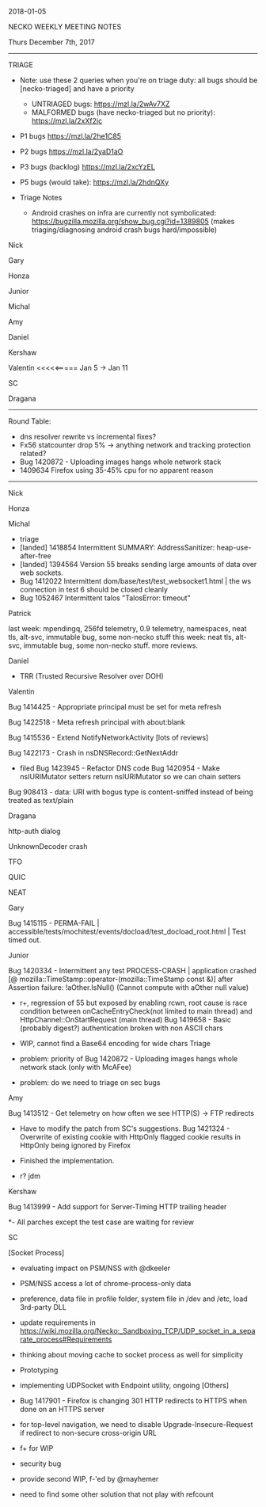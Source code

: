 2018-01-05

NECKO WEEKLY MEETING NOTES

Thurs December 7th, 2017

-----------------------------------------------
TRIAGE

- Note: use these 2 queries when you're on triage duty: all bugs should be [necko-triaged] and have a priority
  - UNTRIAGED bugs: https://mzl.la/2wAv7XZ
  - MALFORMED bugs (have necko-triaged but no priority): https://mzl.la/2xXf2jc

- P1 bugs  https://mzl.la/2he1C85
- P2 bugs  https://mzl.la/2yaD1aO
- P3 bugs  (backlog) https://mzl.la/2xcYzEL
- P5 bugs (would take): https://mzl.la/2hdnQXy

- Triage Notes
    - Android crashes on infra are currently not symbolicated: https://bugzilla.mozilla.org/show_bug.cgi?id=1389805 (makes triaging/diagnosing android crash bugs hard/impossible)

Nick

Gary

Honza

Junior

Michal

Amy

Daniel

Kershaw

Valentin <<<<<===== Jan 5 -> Jan 11

SC

Dragana

----------------------------------------------
Round Table:

* dns resolver rewrite vs incremental fixes?
* Fx56 statcounter drop 5% -> anything network and tracking protection related?
* Bug 1420872 - Uploading images hangs whole network stack
* 1409634 Firefox using 35-45% cpu for no apparent reason

----------------------------------------------

Nick

Honza

Michal

 - triage
 - [landed] 1418854 Intermittent SUMMARY: AddressSanitizer: heap-use-after-free
 - [landed] 1394564 Version 55 breaks sending large amounts of data over web sockets.
 - Bug 1412022 Intermittent dom/base/test/test_websocket1.html | the ws connection in test 6 should be closed cleanly
 - Bug 1052467 Intermittent talos "TalosError: timeout"

Patrick

  last week: mpendingq, 256fd telemetry, 0.9 telemetry, namespaces, neat tls, alt-svc, immutable bug, some non-necko stuff
  this week: neat tls, alt-svc, immutable bug, some non-necko stuff. more reviews.

Daniel

 - TRR (Trusted Recursive Resolver over DOH)

Valentin

Bug 1414425 - Appropriate principal must be set for meta refresh

Bug 1422518 - Meta refresh principal with about:blank

Bug 1415536 - Extend NotifyNetworkActivity [lots of reviews]

Bug 1422173 - Crash in nsDNSRecord::GetNextAddr

  - filed Bug 1423945 - Refactor DNS code
Bug 1420954 - Make nsIURIMutator setters return nsIURIMutator so we can chain setters

Bug 908413 - data: URI with bogus type is content-sniffed instead of being treated as text/plain

Dragana

http-auth dialog

UnknownDecoder crash

TFO

QUIC

NEAT

Gary

Bug 1415115 - PERMA-FAIL | accessible/tests/mochitest/events/docload/test_docload_root.html | Test timed out.

Junior

Bug 1420334 - Intermittent any test PROCESS-CRASH | application crashed [@ mozilla::TimeStamp::operator-(mozilla::TimeStamp const &)] after Assertion failure: !aOther.IsNull() (Cannot compute with aOther null value)

- r+, regression of 55 but exposed by enabling rcwn, root cause is race condition between onCacheEntryCheck(not limited to main thread) and HttpChannel::OnStartRequest (main thread)
Bug 1419658 - Basic (probably digest?) authentication broken with non ASCII chars

- WIP, cannot find a Base64 encoding for wide chars
Triage

- problem: priority of Bug 1420872 - Uploading images hangs whole network stack (only with McAFee)
- problem: do we need to triage on sec bugs

Amy

Bug 1413512 - Get telemetry on how often we see HTTP(S) -> FTP redirects

* Have to modify the patch from SC's suggestions.
Bug 1421324 - Overwrite of existing cookie with HttpOnly flagged cookie results in HttpOnly being ignored by Firefox

* Finished the implementation.
* r? jdm

Kershaw

Bug 1413999 - Add support for Server-Timing HTTP trailing header

*- All parches except the test case are waiting for review

SC

[Socket Process]

- evaluating impact on PSM/NSS with @dkeeler
 - PSM/NSS access a lot of chrome-process-only data
 - preference, data file in profile folder, system file in /dev and /etc, load 3rd-party DLL
- update requirements in https://wiki.mozilla.org/Necko:_Sandboxing_TCP/UDP_socket_in_a_separate_process#Requirements
 - thinking about moving cache to socket process as well for simplicity
- Prototyping
 - implementing UDPSocket with Endpoint utility, ongoing
[Others]

- Bug 1417901 - Firefox is changing 301 HTTP redirects to HTTPS when done on an HTTPS server
 - for top-level navigation, we need to disable Upgrade-Insecure-Request if redirect to non-secure cross-origin URL
 - f+ for WIP
- security bug
 - provide second WIP, f-'ed by @mayhemer
 - need to find some other solution that not play with refcount
